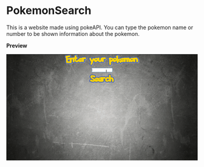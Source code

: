 # PokemonSearch

This is a website made using pokeAPI. You can type the pokemon name or number to be shown information about the pokemon.

**Preview**

<img src="preview.gif" alt="drawing"/>
